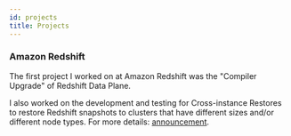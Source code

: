```yaml
---
id: projects
title: Projects
---
```

### Amazon Redshift

The first project I worked on at Amazon Redshift was the "Compiler Upgrade" of Redshift Data Plane.

I also worked on the development and testing for Cross-instance Restores to restore Redshift snapshots to clusters that have different sizes and/or different node types. For more details: [announcement](https://aws.amazon.com/about-aws/whats-new/2019/11/amazon-redshift-launches-cross-instance-restore/).

